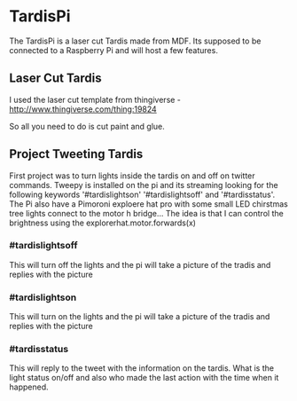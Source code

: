 # TardisPi

The TardisPi is a laser cut Tardis made from MDF. Its supposed to be connected to a Raspberry Pi and will host a few features.

## Laser Cut Tardis 

I used the laser cut template from thingiverse - http://www.thingiverse.com/thing:19824

So all you need to do is cut paint and glue.

## Project Tweeting Tardis

First project was to turn lights inside the tardis on and off on twitter commands. Tweepy is installed on the pi and its streaming looking for the following keywords '#tardislightson' '#tardislightsoff' and '#tardisstatus'. The Pi also have a Pimoroni exploere hat pro with some small LED chirstmas tree lights connect to the motor h bridge... The idea is that I can control the brightness using the explorerhat.motor.forwards(x)

### #tardislightsoff
This will turn off the lights and the pi will take a picture of the tradis and replies with the picture

### #tardislightson
This will turn on the lights and the pi will take a picture of the tradis and replies with the picture

### #tardisstatus
This will reply to the tweet with the information on the tardis. What is the light status on/off and also who made the last action with the time when it happened.




